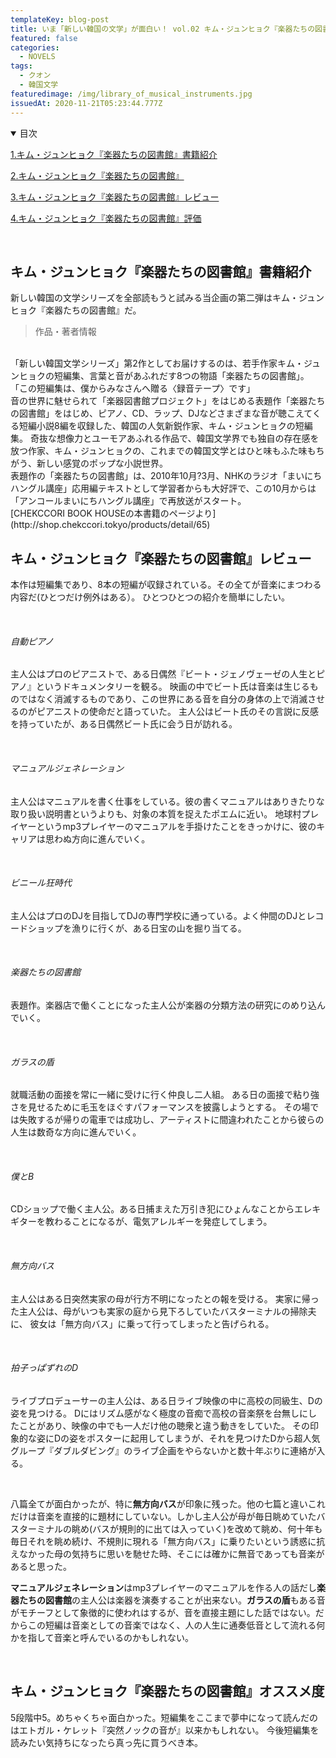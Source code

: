 ```yaml
---
templateKey: blog-post
title: いま「新しい韓国の文学」が面白い！ vol.02 キム・ジュンヒョク『楽器たちの図書館』
featured: false
categories:
  - NOVELS
tags:
  - クオン
  - 韓国文学
featuredimage: /img/library_of_musical_instruments.jpg
issuedAt: 2020-11-21T05:23:44.777Z
---
```

<details open><summary>目次</summary>

[1.キム・ジュンヒョク『楽器たちの図書館』書籍紹介](#1)

[2.キム・ジュンヒョク『楽器たちの図書館』](#2)

[3.キム・ジュンヒョク『楽器たちの図書館』レビュー](#3)

[4.キム・ジュンヒョク『楽器たちの図書館』評価](#4)

</details>

<br>

<div id="1">

</div>

## キム・ジュンヒョク『楽器たちの図書館』書籍紹介
新しい韓国の文学シリーズを全部読もうと試みる当企画の第二弾はキム・ジュンヒョク『楽器たちの図書館』だ。
>作品・著者情報
<br>
「新しい韓国文学シリーズ」第2作としてお届けするのは、若手作家キム・ジュンヒョクの短編集、言葉と音があふれだす8つの物語「楽器たちの図書館」。
「この短編集は、僕からみなさんへ贈る〈録音テープ〉です」
<br>
音の世界に魅せられて「楽器図書館プロジェクト」をはじめる表題作「楽器たちの図書館」をはじめ、ピアノ、CD、ラップ、DJなどさまざまな音が聴こえてくる短編小説8編を収録した、韓国の人気新鋭作家、キム・ジュンヒョクの短編集。
奇抜な想像力とユーモアあふれる作品で、韓国文学界でも独自の存在感を放つ作家、キム・ジュンヒョクの、これまでの韓国文学とはひと味もふた味もちがう、新しい感覚のポップな小説世界。
<br>
表題作の「楽器たちの図書館」は、2010年10月?3月、NHKのラジオ「まいにちハングル講座」応用編テキストとして学習者からも大好評で、この10月からは「アンコールまいにちハングル講座」で再放送がスタート。<br>
[CHEKCCORI BOOK HOUSEの本書籍のページより](http://shop.chekccori.tokyo/products/detail/65)

<br>
</div>

<div id="2">

## キム・ジュンヒョク『楽器たちの図書館』レビュー
本作は短編集であり、8本の短編が収録されている。その全てが音楽にまつわる内容だ(ひとつだけ例外はある）。
ひとつひとつの紹介を簡単にしたい。

<br>

###### 自動ピアノ

主人公はプロのピアニストで、ある日偶然『ビート・ジェノヴェーゼの人生とピアノ』というドキュメンタリーを観る。
映画の中でビート氏は音楽は生じるものではなく消滅するものであり、この世界にある音を自分の身体の上で消滅させるのがピアニストの使命だと語っていた。
主人公はビート氏のその言説に反感を持っていたが、ある日偶然ビート氏に会う日が訪れる。

<br>

###### マニュアルジェネレーション

主人公はマニュアルを書く仕事をしている。彼の書くマニュアルはありきたりな取り扱い説明書というよりも、対象の本質を捉えたポエムに近い。
地球村プレイヤーというmp3プレイヤーのマニュアルを手掛けたことをきっかけに、彼のキャリアは思わぬ方向に進んでいく。

<br>

###### ビニール狂時代
主人公はプロのDJを目指してDJの専門学校に通っている。よく仲間のDJとレコードショップを漁りに行くが、ある日宝の山を掘り当てる。

<br>

###### 楽器たちの図書館
表題作。楽器店で働くことになった主人公が楽器の分類方法の研究にのめり込んでいく。

<br>

###### ガラスの盾
就職活動の面接を常に一緒に受けに行く仲良し二人組。
ある日の面接で粘り強さを見せるために毛玉をほぐすパフォーマンスを披露しようとする。
その場では失敗するが帰りの電車では成功し、アーティストに間違われたことから彼らの人生は数奇な方向に進んでいく。

<br>

###### 僕とB
CDショップで働く主人公。ある日捕まえた万引き犯にひょんなことからエレキギターを教わることになるが、電気アレルギーを発症してしまう。

<br>

###### 無方向バス
主人公はある日突然実家の母が行方不明になったとの報を受ける。
実家に帰った主人公は、母がいつも実家の庭から見下ろしていたバスターミナルの掃除夫に、
彼女は「無方向バス」に乗って行ってしまったと告げられる。

<br>

###### 拍子っぱずれのD
ライブプロデューサーの主人公は、ある日ライブ映像の中に高校の同級生、Dの姿を見つける。
Dにはリズム感がなく極度の音痴で高校の音楽祭を台無しにしたことがあり、映像の中でも一人だけ他の聴衆と違う動きをしていた。
その印象的な姿にDの姿をポスターに起用してしまうが、それを見つけたDから超人気グループ『ダブルダビング』のライブ企画をやらないかと数十年ぶりに連絡が入る。

<br>

八篇全てが面白かったが、特に**無方向バス**が印象に残った。他の七篇と違いこれだけは音楽を直接的に題材にしていない。しかし主人公が母が毎日眺めていたバスターミナルの眺め(バスが規則的に出ては入っていく)を改めて眺め、何十年も毎日それを眺め続け、不規則に現れる「無方向バス」に乗りたいという誘惑に抗えなかった母の気持ちに思いを馳せた時、そこには確かに無音であっても音楽があると思った。

**マニュアルジェネレーション**はmp3プレイヤーのマニュアルを作る人の話だし**楽器たちの図書館**の主人公は楽器を演奏することが出来ない。**ガラスの盾**もある音がモチーフとして象徴的に使われはするが、音を直接主題にした話ではない。だからこの短編は音楽としての音楽ではなく、人の人生に通奏低音として流れる何かを指して音楽と呼んでいるのかもしれない。

<br>

</div>
<a id="3"></a>

## キム・ジュンヒョク『楽器たちの図書館』オススメ度
5段階中5。めちゃくちゃ面白かった。短編集をここまで夢中になって読んだのはエトガル・ケレット『突然ノックの音が』以来かもしれない。
今後短編集を読みたい気持ちになったら真っ先に買うべき本。
